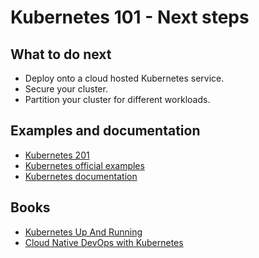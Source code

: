 # Kubernetes 101 - Next steps

## What to do next
- Deploy onto a cloud hosted Kubernetes service.
- Secure your cluster.
- Partition your cluster for different workloads.

## Examples and documentation
- [Kubernetes 201](https://kubernetes.io/docs/user-guide/walkthrough/k8s201/) 
- [Kubernetes official examples](https://github.com/kubernetes/kubernetes/tree/master/examples) 
- [Kubernetes documentation](https://kubernetes.io/docs/home/)

## Books
- [Kubernetes Up And Running](https://www.amazon.co.uk/Kubernetes-Running-Dive-Future-Infrastructure/dp/1491935677)
- [Cloud Native DevOps with Kubernetes](https://www.amazon.co.uk/Cloud-Native-DevOps-Kubernetes-Applications-ebook-dp-B07PJ4HM92/dp/B07PJ4HM92)
